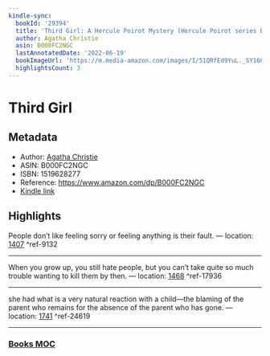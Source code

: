 ```yaml
---
kindle-sync:
  bookId: '29394'
  title: 'Third Girl: A Hercule Poirot Mystery (Hercule Poirot series Book 35)'
  author: Agatha Christie
  asin: B000FC2NGC
  lastAnnotatedDate: '2022-06-19'
  bookImageUrl: 'https://m.media-amazon.com/images/I/51QRfEd9YuL._SY160.jpg'
  highlightsCount: 3
---
```

# Third Girl
## Metadata
* Author: [Agatha Christie](https://www.amazon.comundefined)
* ASIN: B000FC2NGC
* ISBN: 1519628277
* Reference: https://www.amazon.com/dp/B000FC2NGC
* [Kindle link](kindle://book?action=open&asin=B000FC2NGC)

## Highlights
People don’t like feeling sorry or feeling anything is their fault. — location: [1407](kindle://book?action=open&asin=B000FC2NGC&location=1407) ^ref-9132

---
When you grow up, you still hate people, but you can’t take quite so much trouble wanting to kill them by then. — location: [1468](kindle://book?action=open&asin=B000FC2NGC&location=1468) ^ref-17936

---
she had what is a very natural reaction with a child—the blaming of the parent who remains for the absence of the parent who has gone. — location: [1741](kindle://book?action=open&asin=B000FC2NGC&location=1741) ^ref-24619

---
### [Books MOC](Books%20MOC.md)